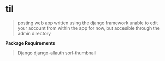 # til
>posting web app written using the django framework
>unable to edit your account from within the app for now, but accesible through the admin directory

**Package Requirements**
>Django
>django-allauth
>sorl-thumbnail
